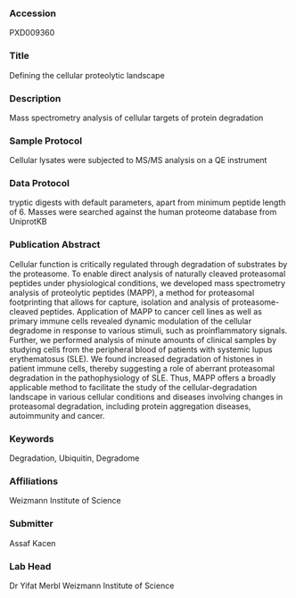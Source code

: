 ### Accession
PXD009360

### Title
Defining the cellular proteolytic landscape

### Description
Mass spectrometry analysis of cellular targets of protein degradation

### Sample Protocol
Cellular lysates were subjected to MS/MS analysis on a QE instrument

### Data Protocol
tryptic digests with default parameters, apart from minimum peptide length of 6. Masses were searched against the human proteome database from UniprotKB

### Publication Abstract
Cellular function is critically regulated through degradation of substrates by the proteasome. To enable direct analysis of naturally cleaved proteasomal peptides under physiological conditions, we developed mass spectrometry analysis of proteolytic peptides (MAPP), a method for proteasomal footprinting that allows for capture, isolation and analysis of proteasome-cleaved peptides. Application of MAPP to cancer cell lines as well as primary immune cells revealed dynamic modulation of the cellular degradome in response to various stimuli, such as proinflammatory signals. Further, we performed analysis of minute amounts of clinical samples by studying cells from the peripheral blood of patients with systemic lupus erythematosus (SLE). We found increased degradation of histones in patient immune cells, thereby suggesting a role of aberrant proteasomal degradation in the pathophysiology of SLE. Thus, MAPP offers a broadly applicable method to facilitate the study of the cellular-degradation landscape in various cellular conditions and diseases involving changes in proteasomal degradation, including protein aggregation diseases, autoimmunity and cancer.

### Keywords
Degradation, Ubiquitin, Degradome

### Affiliations
Weizmann Institute of Science

### Submitter
Assaf Kacen

### Lab Head
Dr Yifat Merbl
Weizmann Institute of Science


